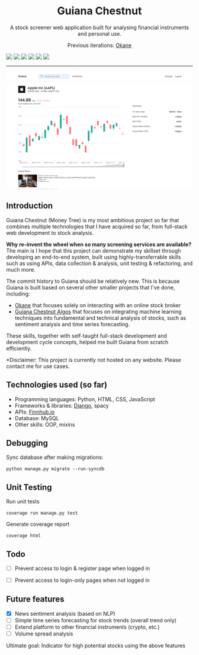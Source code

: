 <h1 align="center">Guiana Chestnut</h1>
<p align="center">A stock screener web application built for analysing financial instruments and personal use.</p>
<p align="center">Previous iterations: <a href="https://github.com/jhtkoo0426/Okane">Okane</a></p>

<img src="https://img.shields.io/badge/Python-3776AB?style=for-the-badge&logo=python&logoColor=white"> <img src="https://img.shields.io/badge/Django-092E20?style=for-the-badge&logo=django&logoColor=white"> <img src="https://img.shields.io/badge/MySQL-005C84?style=for-the-badge&logo=mysql&logoColor=white"> <img src="https://img.shields.io/badge/JavaScript-323330?style=for-the-badge&logo=javascript&logoColor=F7DF1E"> <img src="https://img.shields.io/badge/HTML-239120?style=for-the-badge&logo=html5&logoColor=white"> <img src="https://img.shields.io/badge/CSS-239120?&style=for-the-badge&logo=css3&logoColor=white">

<hr>

![Alt](guiana/static/media/guiana_sample.png)

## Introduction
Guiana Chestnut (Money Tree) is my most ambitious project so far that combines multiple technologies that I have acquired so far, from full-stack web development to stock analysis. 

**Why re-invent the wheel when so many screening services are available?** The main is I hope that this project can demonstrate my skillset through developing an end-to-end system, built using highly-transferrable skills such as using APIs, data collection & analysis, unit testing & refactoring, and much more.

The commit history to Guiana should be relatively new. This is because Guiana is built based on several other smaller projects that I've done, including:
- <a href="https://github.com/jhtkoo0426/Okane">Okane</a> that focuses solely on interacting with an online stock broker
- <a href="https://github.com/jhtkoo0426/Guiana-Chestnut-Algos">Guiana Chestnut Algos</a> that focuses on integrating machine learning techniques into fundamental and technical analysis of stocks, such as sentiment analysis and time series forecasting.

These skills, together with self-taught full-stack development and development cycle concepts, helped me built Guiana from scratch efficiently.

*Disclaimer: This project is currently not hosted on any website. Please contact me for use cases.

## Technologies used (so far)
- Programming languages: Python, HTML, CSS, JavaScript
- Frameworks & libraries: [Django](https://www.djangoproject.com), spacy
- APIs: [Finnhub.io](https://finnhub.io) 
- Database: MySQL
- Other skills: OOP, mixins

  
## Debugging
Sync database after making migrations:
```
python manage.py migrate --run-syncdb
```

## Unit Testing
Run unit tests
```
coverage run manage.py test
```

Generate coverage report
```
coverage html
```


## Todo
- [ ] Prevent access to login & register page when logged in
- [ ] Prevent access to login-only pages when not logged in


## Future features
- [x] News sentiment analysis (based on NLP)
- [ ] Simple time series forecasting for stock trends (overall trend only)
- [ ] Extend platform to other financial instruments (crypto, etc.)
- [ ] Volume spread analysis

Ultimate goal: Indicator for high potential stocks using the above features